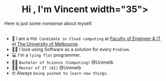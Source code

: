 <h1 align="center">Hi , I'm Vincent width="35"></h1>
Here is just some nonsense about myself.
<br><br>

- :school: I am a `PhD Candidate in Cloud computing` at [Faculty of Engineer & IT](https://study.unimelb.edu.au/find/courses/graduate/doctor-of-philosophy-engineering-and-it/) at [The University of Melbourne](https://www.unimelb.edu.au/).
- :technologist: I love using Software as a solution for every `Problem`.
- :computer: I'm a `lying flat` programmer.
- :student: `Bachelor of Science (Computing)` @Unimelb
- :student: `Master of IT (AI)` @Unimelb
- :nerd_face: Always `being pushed to learn new things`.
<br>
